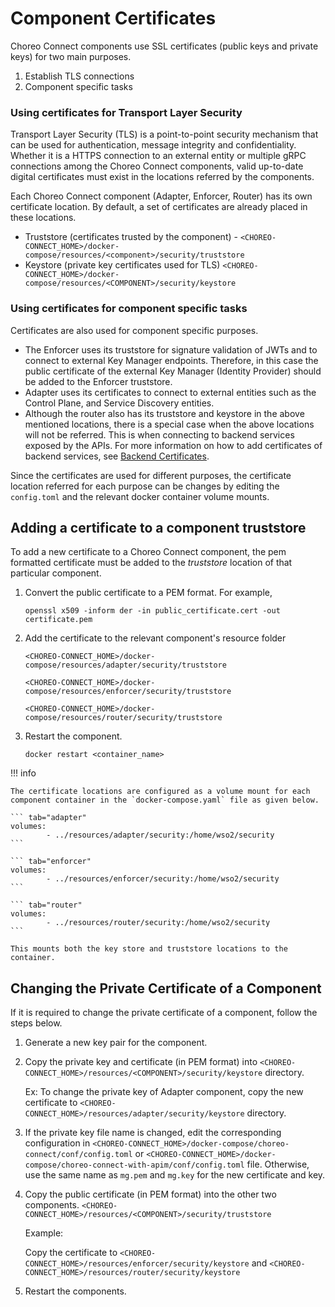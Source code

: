 # Component Certificates

Choreo Connect components use SSL certificates (public keys and private keys) for two main purposes.

1. Establish TLS connections
2. Component specific tasks

### Using certificates for Transport Layer Security

Transport Layer Security (TLS) is a point-to-point security mechanism that can be used for authentication, message integrity and confidentiality. Whether it is a HTTPS connection to an external entity or multiple gRPC connections among the Choreo Connect components, valid up-to-date digital certificates must exist in the locations referred by the components.

Each Choreo Connect component (Adapter, Enforcer, Router) has its own certificate location. By default, a set of certificates are already placed in these locations.

- Truststore (certificates trusted by the component) - `<CHOREO-CONNECT_HOME>/docker-compose/resources/<component>/security/truststore`
- Keystore (private key certificates used for TLS) `<CHOREO-CONNECT_HOME>/docker-compose/resources/<COMPONENT>/security/keystore`

### Using certificates for component specific tasks

Certificates are also used for component specific purposes.

- The Enforcer uses its truststore for signature validation of JWTs and to connect to external Key Manager endpoints. Therefore, in this case the public certificate of the external Key Manager (Identity Provider) should be added to the Enforcer truststore.
- Adapter uses its certificates to connect to external entities such as the Control Plane, and Service Discovery entities.
- Although the router also has its truststore and keystore in the above mentioned locations, there is a special case when the above locations will not be referred. This is when connecting to backend services exposed by the APIs. For more information on how to add certificates of backend services, see [Backend Certificates]({{base_path}}/deploy-and-publish/deploy-on-gateway/choreo-connect/security/backend-certificates).

Since the certificates are used for different purposes, the certificate location referred for each purpose can be changes by editing the `config.toml` and the relevant docker container volume mounts.

## Adding a certificate to a component truststore

To add a new certificate to a Choreo Connect component, the pem formatted certificate must be added to the *truststore* location of that particular component.

1.  Convert the public certificate to a PEM format. For example,

    `openssl x509 -inform der -in public_certificate.cert -out certificate.pem`

2.  Add the certificate to the relevant component's resource folder

    ``` tab="adapter"
    <CHOREO-CONNECT_HOME>/docker-compose/resources/adapter/security/truststore
    ```

    ``` tab="enforcer"
    <CHOREO-CONNECT_HOME>/docker-compose/resources/enforcer/security/truststore
    ```

    ``` tab="router"
    <CHOREO-CONNECT_HOME>/docker-compose/resources/router/security/truststore
    ```
        
3.  Restart the component.
   
    `docker restart <container_name>`
   

!!! info

    The certificate locations are configured as a volume mount for each component container in the `docker-compose.yaml` file as given below.

    ``` tab="adapter"
    volumes:
            - ../resources/adapter/security:/home/wso2/security
    ```

    ``` tab="enforcer"
    volumes:
            - ../resources/enforcer/security:/home/wso2/security
    ```

    ``` tab="router"
    volumes:
            - ../resources/router/security:/home/wso2/security
    ```

    This mounts both the key store and truststore locations to the container.


## Changing the Private Certificate of a Component
If it is required to change the private certificate of a component, follow the steps below.

1. Generate a new key pair for the component.
   
2. Copy the private key and certificate (in PEM format) into `<CHOREO-CONNECT_HOME>/resources/<COMPONENT>/security/keystore` directory.

    Ex: To change the private key of Adapter component, copy the new certificate to `<CHOREO-CONNECT_HOME>/resources/adapter/security/keystore` directory.

3. If the private key file name is changed, edit the corresponding configuration in `<CHOREO-CONNECT_HOME>/docker-compose/choreo-connect/conf/config.toml` or `<CHOREO-CONNECT_HOME>/docker-compose/choreo-connect-with-apim/conf/config.toml` file. Otherwise, use the same name as `mg.pem` and `mg.key` for the new certificate and key.

4. Copy the public certificate (in PEM format) into the other two components. `<CHOREO-CONNECT_HOME>/resources/<COMPONENT>/security/truststore`

    Example: 
    
    Copy the certificate to `<CHOREO-CONNECT_HOME>/resources/enforcer/security/keystore` and `<CHOREO-CONNECT_HOME>/resources/router/security/keystore`

5. Restart the components.
